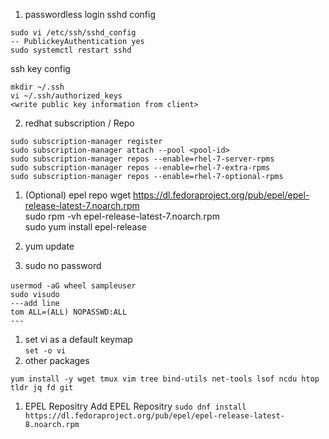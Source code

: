 1. passwordless login
sshd config
```
sudo vi /etc/ssh/sshd_config
-- PublickeyAuthentication yes
sudo systemctl restart sshd
```
  ssh key config
```
mkdir ~/.ssh
vi ~/.ssh/authorized_keys
<write public key information from client>
```
2. redhat subscription / Repo
```
sudo subscription-manager register
sudo subscription-manager attach --pool <pool-id>
sudo subscription-manager repos --enable=rhel-7-server-rpms
sudo subscription-manager repos --enable=rhel-7-extra-rpms
sudo subscription-manager repos --enable=rhel-7-optional-rpms
```
1. (Optional) epel repo
wget https://dl.fedoraproject.org/pub/epel/epel-release-latest-7.noarch.rpm  
sudo rpm -vh epel-release-latest-7.noarch.rpm  
sudo yum install epel-release  

3. yum update
1. sudo no password
```
usermod -aG wheel sampleuser　
sudo visudo
---add line
tom ALL=(ALL) NOPASSWD:ALL
---
```
1. set vi as a default keymap  
`set -o vi`  
1. other packages

```
yum install -y wget tmux vim tree bind-utils net-tools lsof ncdu htop tldr jq fd git
```
1. EPEL Repositry
Add EPEL Repositry
`sudo dnf install https://dl.fedoraproject.org/pub/epel/epel-release-latest-8.noarch.rpm`  



